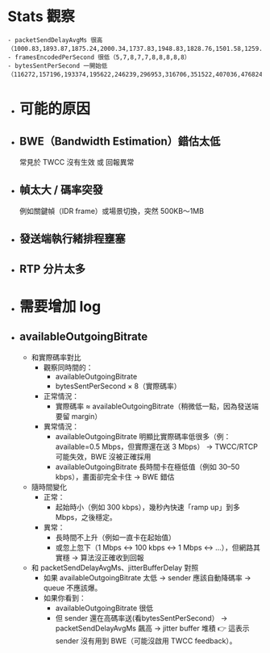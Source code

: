 # Stats 觀察
	- packetSendDelayAvgMs 很高 （1000.83,1893.87,1875.24,2000.34,1737.83,1948.83,1828.76,1501.58,1259.65,740.78）
	- framesEncodedPerSecond 很低（5,7,8,7,7,8,8,8,8,8）
	- bytesSentPerSecond 一開始低（116272,157196,193374,195622,246239,296953,316706,351522,407036,476824）
- # 可能的原因
- ## BWE（Bandwidth Estimation）錯估太低
  常見於 TWCC 沒有生效 或 回報異常
- ## 幀太大 / 碼率突發
  例如關鍵幀（IDR frame）或場景切換，突然 500KB～1MB
- ## 發送端執行緒排程壅塞
- ## RTP 分片太多
- # 需要增加 log
- ## availableOutgoingBitrate
	- 和實際碼率對比
		- 觀察同時間的：
			- availableOutgoingBitrate
			- bytesSentPerSecond × 8（實際碼率）
		- 正常情況：
			- 實際碼率 ≈ availableOutgoingBitrate（稍微低一點，因為發送端要留 margin）
		- 異常情況：
			- availableOutgoingBitrate 明顯比實際碼率低很多（例：available=0.5 Mbps，但實際還在送 3 Mbps） → TWCC/RTCP 可能失效，BWE 沒被正確採用
			- availableOutgoingBitrate 長時間卡在極低值（例如 30–50 kbps），畫面卻完全卡住 → BWE 錯估
	- 隨時間變化
		- 正常：
			- 起始時小（例如 300 kbps），幾秒內快速「ramp up」到多 Mbps，之後穩定。
		- 異常：
			- 長時間不上升（例如一直卡在起始值）
			- 或忽上忽下（1 Mbps ↔ 100 kbps ↔ 1 Mbps ↔ …），但網路其實穩 → 算法沒正確收到回報
	- 和 packetSendDelayAvgMs、jitterBufferDelay 對照
		- 如果 availableOutgoingBitrate 太低 → sender 應該自動降碼率 → queue 不應該爆。
		- 如果你看到：
			- availableOutgoingBitrate 很低
			- 但 sender 還在高碼率送(看bytesSentPerSecond） → packetSendDelayAvgMs 飆高 → jitter buffer 堆積
			  👉 這表示 sender 沒有用到 BWE（可能沒啟用 TWCC feedback）。